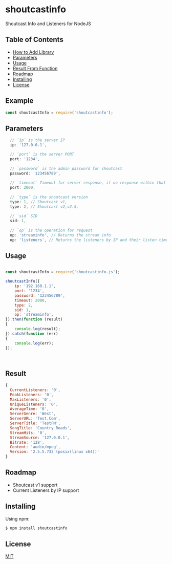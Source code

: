 # shoutcastinfo

Shoutcast Info and Listeners for NodeJS

## Table of Contents

  - [How to Add Library](#example)
  - [Parameters](#parameters)
  - [Usage](#usage)
  - [Result From Function](#result)
  - [Roadmap](#roadmap)
  - [Installing](#installing)
  - [License](#license)

## Example

```js
const shoutcastInfo = require('shoutcastinfo');
```

## Parameters

```js
  // `ip` is the server IP
  ip: '127.0.0.1',

  // `port` is the server PORT
  port: '1234',
  
  // `password` is the admin password for shoutcast
  password: '123456789',
  
  // `timeout` Timeout for server response, if no response within that time. Request throws error. (Milliseconds)
  port: 2000,
  
  // `type` is the shoutcast version
  type: 1, // Shoutcast v1,
  type: 2, // Shoutcast v2,v2.5,
  
  // `sid` SID
  sid: 1,
  
  // `op` is the operation for request
  op: 'streaminfo', // Returns the stream info
  op: 'listeners', // Returns the listeners by IP and their listen time

```

## Usage

```js

const shoutcastInfo = require('shoutcastinfo.js');

shoutcastInfo({
	ip: '192.168.1.1',
	port: '1234',
	password: '123456789',
	timeout: 2000,
	type: 2,
	sid: 1,
	op: 'streaminfo',
}).then(function (result)
{
	console.log(result);
}).catch(function (err)
{
	console.log(err);
});
      
      

```
## Result

```js
{
  CurrentListeners: '0',
  PeakListeners: '0',
  MaxListeners: '0',
  UniqueListeners: '0',
  AverageTime: '0',
  ServerGenre: 'West',
  ServerURL: 'Test.Com',
  ServerTitle: 'TestFM',
  SongTitle: 'Country Roads',
  StreamHits: '0',
  StreamSource: '127.0.0.1',
  Bitrate: '128',
  Content: 'audio/mpeg',
  Version: '2.5.5.733 (posix(linux x64))'
}
```

## Roadmap

- Shoutcast v1 support
- Current Listeners by IP support

## Installing

Using npm:

```bash
$ npm install shoutcastinfo
```

## License

[MIT](LICENSE)
